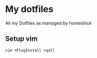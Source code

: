 # My dotfiles

All my Dotfiles as managed by homeshick

## Setup vim

```
vim +PlugInstall +qall
```
